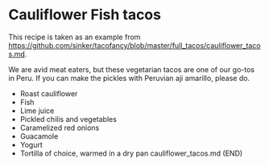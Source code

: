 
# Cauliflower Fish tacos

This recipe is taken as an example from https://github.com/sinker/tacofancy/blob/master/full_tacos/cauliflower_tacos.md.

We are avid meat eaters, but these vegetarian tacos are one of our go-tos in
Peru. If you can make the pickles with Peruvian aji amarillo, please do.

- Roast cauliflower
- Fish
- Lime juice
- Pickled chilis and vegetables
- Caramelized red onions
- Guacamole
- Yogurt
- Tortilla of choice, warmed in a dry pan
cauliflower_tacos.md (END)


